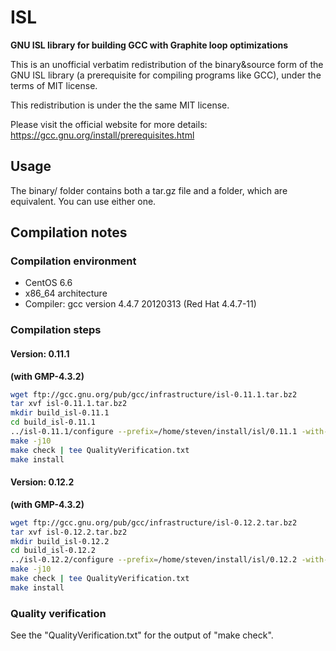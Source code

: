 # ISL
**GNU ISL library for building GCC with Graphite loop optimizations**

This is an unofficial verbatim redistribution of the binary&source form of the GNU ISL library (a prerequisite for compiling programs like GCC), under the terms of MIT license.

This redistribution is under the the same MIT license.

Please visit the official website for more details: https://gcc.gnu.org/install/prerequisites.html

## Usage
The binary/ folder contains both a tar.gz file and a folder, which are equivalent. You can use either one.

## Compilation notes
### Compilation environment
* CentOS 6.6
* x86_64 architecture
* Compiler: gcc version 4.4.7 20120313 (Red Hat 4.4.7-11)

### Compilation steps
#### Version: 0.11.1
**(with GMP-4.3.2)**
```bash
wget ftp://gcc.gnu.org/pub/gcc/infrastructure/isl-0.11.1.tar.bz2
tar xvf isl-0.11.1.tar.bz2
mkdir build_isl-0.11.1
cd build_isl-0.11.1
../isl-0.11.1/configure --prefix=/home/steven/install/isl/0.11.1 -with-gmp=system --with-gmp-prefix=/home/steven/install/libgmp/4.3.2 --with-gmp-exec-prefix=/home/steven/install/libgmp/4.3.2 --enable-portable-binary=yes --enable-shared=yes --enable-static=yes
make -j10
make check | tee QualityVerification.txt
make install
```
#### Version: 0.12.2
**(with GMP-4.3.2)**
```bash
wget ftp://gcc.gnu.org/pub/gcc/infrastructure/isl-0.12.2.tar.bz2
tar xvf isl-0.12.2.tar.bz2
mkdir build_isl-0.12.2
cd build_isl-0.12.2
../isl-0.12.2/configure --prefix=/home/steven/install/isl/0.12.2 -with-gmp=system --with-gmp-prefix=/home/steven/install/libgmp/4.3.2 --with-gmp-exec-prefix=/home/steven/install/libgmp/4.3.2 --enable-portable-binary=yes --enable-shared=yes --enable-static=yes
make -j10
make check | tee QualityVerification.txt
make install
```
### Quality verification
See the "QualityVerification.txt" for the output of "make check".
